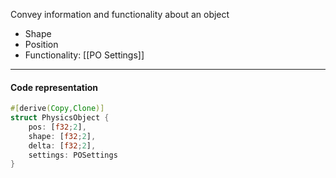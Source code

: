 Convey information and functionality about an object
- Shape
- Position
- Functionality: [[PO Settings]]

---
#### Code representation

```rust
#[derive(Copy,Clone)]
struct PhysicsObject {
	pos: [f32;2],
	shape: [f32;2],
	delta: [f32;2],
	settings: POSettings
}
```


